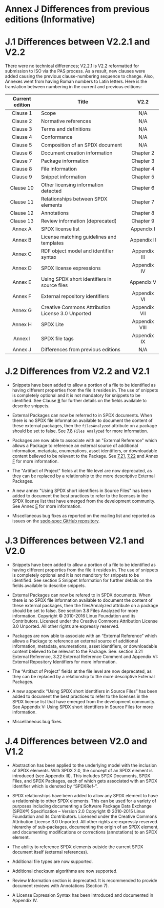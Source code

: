 # Annex J Differences from previous editions (Informative)

# J.1 Differences between V2.2.1 and V2.2 <a name="J.1"></a>

There were no technical differences; V2.2.1 is V2.2 reformatted for submission to ISO via the PAS process. As a result, new clauses were added causing the previous clause-numbering sequence to change. Also, Annexes went from having Roman numbers to Latin letters. Here is the translation between numbering in the current and previous editions:

Current edition   | Title | V2.2
:---------------: | ----- | :----:
Clause 1  | Scope     | N/A
Clause 2  | Normative references | N/A
Clause 3  | Terms and definitions | N/A
Clause 4  | Conformance | N/A
Clause 5  | Composition of an SPDX document | N/A
Clause 6  | Document creation information | Chapter 2
Clause 7  | Package information | Chapter 3
Clause 8  | File information | Chapter 4
Clause 9  | Snippet information | Chapter 5
Clause 10 | Other licensing information detected | Chapter 6
Clause 11 | Relationships between SPDX elements | Chapter 7
Clause 12 | Annotations | Chapter 8
Clause 13 | Review information (deprecated) | Chapter 9
Annex A   | SPDX license list | Appendix I
Annex B   | License matching guidelines and templates | Appendix II
Annex C   | RDF object model and identifier syntax | Appendix III
Annex D   | SPDX license expressions | Appendix IV
Annex E   | Using SPDX short identifiers in source files | Appendix V
Annex F   | External repository identifiers | Appendix VI
Annex G   | Creative Commons Attribution License 3.0 Unported | Appendix VII
Annex H   | SPDX Lite | Appendix VIII
Annex I   | SPDX file tags | Appendix IX
Annex J   | Differences from previous editions | N/A

# J.2 Differences from V2.2 and V2.1 <a name="J.2"></a>

* Snippets have been added to allow a portion of a file to be identified as having different properties from the file it resides in. The use of snippets is completely optional and it is not mandatory for snippets to be identified. See Clause [9](snippet-information.md) for further details on the fields available to describe snippets.

* External Packages can now be referred to in SPDX documents. When there is no SPDX file information available to document the content of these external packages, then the `filesAnalyzed` attribute on a package should be set to false. See [7.8](package-information.md#7.8) `Files Analyzed` for more information.

* Packages are now able to associate with an "External Reference" which allows a Package to reference an external source of additional information, metadata, enumerations, asset identifiers, or downloadable content believed to be relevant to the Package. See [7.21](package-information.md#7.21), [7.22](package-information.md#7.22) and Annex [F](external-repository-identifiers.md) for more information.

* The "Artifact of Project" fields at the file level are now deprecated, as they can be replaced by a relationship to the more descriptive External Packages.

* A new annex "Using SPDX short identifiers in Source Files" has been added to document the best practices to refer to the licenses in the SPDX license list that have emerged from the development community. See Annex [E](using-SPDX-short-identifiers-in-source-files.md) for more information.

* Miscellaneous bug fixes as reported on the mailing list and reported as issues on the [spdx-spec GitHub repository](https://github.com/spdx/spdx-spec).

# J.3 Differences between V2.1 and V2.0 <a name="J.3"></a>

* Snippets have been added to allow a portion of a file to be identified as having different properties from the file it resides in.  The use of snippets is completely optional and it is not manditory for snippets to be identified. See section 5 Snippet Information for further details on the fields available to describe snippets.

* External Packages can now be refered to in SPDX documents.  When there is no SPDX file information available to document the content of these external packages, then the filesAnnalyzed attribute on a package should be set to false. See section 3.8 Files Analyzed for more information. Copyright © 2010-2016 Linux Foundation and its Contributors. Licensed under the Creative Commons Attribution License 3.0 Unported. All other rights are expressly reserved.

* Packages are now able to associate with an “External Reference” which allows a Package to reference an external source of additional information, metadata, enumerations, asset identifiers, or downloadable content believed to be relevant to the Package.   See: section 3.21  External Reference, 3.22 External Reference Comment and Appendix VI:  External Repository Identifiers for
more information.

* The “Artifact of Project” fields at the file level are now deprecated, as they can be replaced by a relationship to the more descriptive External Packages.

* A new appendix “Using SPDX short identifiers in Source Files” has been added to document the best practices to refer to the licenses in the SPDX license list that have emerged from the development community.  See Appendix V: Using SPDX short identifiers in Source Files for more information.

* Miscellaneous bug fixes.

# J.4 Differences between V2.0 and V1.2 <a name="J.4"></a>

* Abstraction has been applied to the underlying model with the inclusion of SPDX elements. With SPDX 2.0, the concept of an SPDX element is introduced (see Appendix III). This includes SPDX Documents, SPDX Files, and SPDX Packages, each of which gets associated with an SPDX Identifier which is denoted by “SPDXRef-”.

* SPDX relationships have been added to allow any SPDX element to have a relationship to other SPDX elements. This can be used for a variety of purposes including documenting a Software Package Data Exchange (SPDX®) Specification – Version 2.0 Copyright © 2010-2015 Linux Foundation and its Contributors. Licensed under the Creative Commons Attribution License 3.0 Unported. All other rights are expressly reserved. hierarchy of sub-packages, documenting the origin of an SPDX element, and documenting modifications or corrections (annotations) to an SPDX element.

* The ability to reference SPDX elements outside the current SPDX document itself (external references).

* Additional file types are now supported.

* Additional checksum algorithms are now supported.

* Review Information section is deprecated. It is recommended to provide document reviews with Annotations (Section 7).

* A License Expression Syntax has been introduced and documented in Appendix IV.
